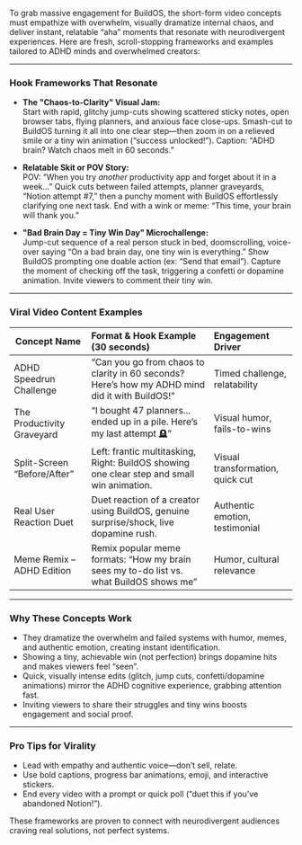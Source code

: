 To grab massive engagement for BuildOS, the short-form video concepts must empathize with overwhelm, visually dramatize internal chaos, and deliver instant, relatable “aha” moments that resonate with neurodivergent experiences. Here are fresh, scroll-stopping frameworks and examples tailored to ADHD minds and overwhelmed creators:

---

### Hook Frameworks That Resonate

- **The "Chaos-to-Clarity" Visual Jam:**  
  Start with rapid, glitchy jump-cuts showing scattered sticky notes, open browser tabs, flying planners, and anxious face close-ups. Smash-cut to BuildOS turning it all into one clear step—then zoom in on a relieved smile or a tiny win animation (“success unlocked!”). Caption: “ADHD brain? Watch chaos melt in 60 seconds.”

- **Relatable Skit or POV Story:**  
  POV: “When you try _another_ productivity app and forget about it in a week…” Quick cuts between failed attempts, planner graveyards, “Notion attempt #7,” then a punchy moment with BuildOS effortlessly clarifying one next task. End with a wink or meme: “This time, your brain will thank you.”

- **"Bad Brain Day = Tiny Win Day" Microchallenge:**  
  Jump-cut sequence of a real person stuck in bed, doomscrolling, voice-over saying “On a bad brain day, one tiny win is everything.” Show BuildOS prompting one doable action (ex: “Send that email”). Capture the moment of checking off the task, triggering a confetti or dopamine animation. Invite viewers to comment their tiny win.

---

### Viral Video Content Examples

| Concept Name                | Format & Hook Example (30 seconds)                                                             | Engagement Driver                |
| --------------------------- | :--------------------------------------------------------------------------------------------- | :------------------------------- |
| ADHD Speedrun Challenge     | “Can you go from chaos to clarity in 60 seconds? Here’s how my ADHD mind did it with BuildOS!” | Timed challenge, relatability    |
| The Productivity Graveyard  | “I bought 47 planners... ended up in a pile. Here’s my last attempt 🪦”                        | Visual humor, fails-to-wins      |
| Split-Screen “Before/After” | Left: frantic multitasking, Right: BuildOS showing one clear step and small win animation.     | Visual transformation, quick cut |
| Real User Reaction Duet     | Duet reaction of a creator using BuildOS, genuine surprise/shock, live dopamine rush.          | Authentic emotion, testimonial   |
| Meme Remix – ADHD Edition   | Remix popular meme formats: “How my brain sees my to-do list vs. what BuildOS shows me”        | Humor, cultural relevance        |

---

### Why These Concepts Work

- They dramatize the overwhelm and failed systems with humor, memes, and authentic emotion, creating instant identification.
- Showing a tiny, achievable win (not perfection) brings dopamine hits and makes viewers feel “seen”.
- Quick, visually intense edits (glitch, jump cuts, confetti/dopamine animations) mirror the ADHD cognitive experience, grabbing attention fast.
- Inviting viewers to share their struggles and tiny wins boosts engagement and social proof.

---

### Pro Tips for Virality

- Lead with empathy and authentic voice—don’t sell, relate.
- Use bold captions, progress bar animations, emoji, and interactive stickers.
- End every video with a prompt or quick poll (“duet this if you’ve abandoned Notion!”).

These frameworks are proven to connect with neurodivergent audiences craving real solutions, not perfect systems.
